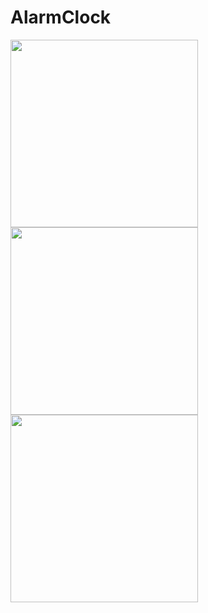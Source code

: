 # AlarmClock

<img src="https://user-images.githubusercontent.com/58630186/155916528-fd2dc414-51f1-4414-9c32-40738c234474.jpg?raw=true" width="300"/> <img src="https://user-images.githubusercontent.com/58630186/155916528-fd2dc414-51f1-4414-9c32-40738c234474.jpg?raw=true" width="300"/> <img src="https://user-images.githubusercontent.com/58630186/155916528-fd2dc414-51f1-4414-9c32-40738c234474.jpg?raw=true" width="300"/>
